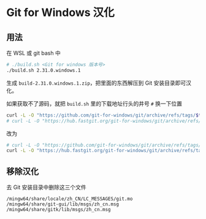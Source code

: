 # Git for Windows 汉化

## 用法

在 WSL 或 git bash 中

```bash
# ./build.sh <Git for windows 版本号>
./build.sh 2.31.0.windows.1
```

生成 `build-2.31.0.windows.1.zip`，把里面的东西解压到 Git 安装目录即可汉化。

如果获取不了源码，就把 `build.sh` 里的下载地址行头的井号 `#` 换一下位置

``` bash
curl -L -O "https://github.com/git-for-windows/git/archive/refs/tags/$tarfile"
# curl -L -O "https://hub.fastgit.org/git-for-windows/git/archive/refs/tags/$tarfile"
```

改为

``` bash
# curl -L -O "https://github.com/git-for-windows/git/archive/refs/tags/$tarfile"
curl -L -O "https://hub.fastgit.org/git-for-windows/git/archive/refs/tags/$tarfile"
```

## 移除汉化

去 Git 安装目录中删除这三个文件

```
/mingw64/share/locale/zh_CN/LC_MESSAGES/git.mo
/mingw64/share/git-gui/lib/msgs/zh_cn.msg
/mingw64/share/gitk/lib/msgs/zh_cn.msg
```
